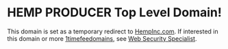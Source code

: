 # HEMP PRODUCER Top Level Domain!

This domain is set as a temporary redirect to [HempInc.com](https://www.hempinc.com/investors/).
If interested in this domain or more [1timefeedomains](http://home.1timefeedomains/), see [Web Security Specialist](http://admin.websecurityspecialist/).
